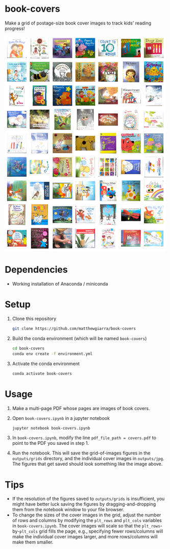 # book-covers
Make a grid of postage-size book cover images to track kids' reading progress!

![](doc/example.png)

# Dependencies
- Working installation of Anaconda / miniconda

# Setup
1. Clone this repository

    ```bash
    git clone https://github.com/matthewgiarra/book-covers
    ```

2. Build the conda environment (which will be named `book-covers`)

    ```bash
    cd book-covers
    conda env create -f environment.yml  
    ```

3. Activate the conda environment

    ```bash
    conda activate book-covers
    ```

# Usage

1. Make a multi-page PDF whose pages are images of book covers. 
2. Open `book-covers.ipynb` in a jupyter notebook

     ```bash
    jupyter notebook book-covers.ipynb
    ```

3. In `book-covers.ipynb`, modify the line `pdf_file_path = covers.pdf` to point to the PDF you saved in step 1.
4. Run the notebook. This will save the grid-of-images figures in the `outputs/grids` directory, and the individual cover images in `outputs/jpg`. The figures that get saved should look something like the image above.

# Tips

- If the resolution of the figures saved to `outputs/grids` is insufficient, you might have better luck saving the figures by dragging-and-dropping them from the notebook window to your file browser.
- To change the sizes of the cover images in the grid, adjust the number of rows and columns by modifying the `plt_rows` and `plt_cols` variables in `book-covers.ipynb`. The cover images will scale so that the `plt_rows`-by-`plt_cols` grid fills the page, e.g., specifying fewer rows/columns will make the individual cover images larger, and more rows/columns will make them smaller. 


